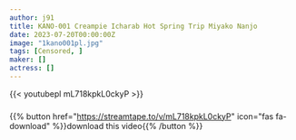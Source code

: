 ```yaml
---
author: j91
title: KANO-001 Creampie Icharab Hot Spring Trip Miyako Nanjo
date: 2023-07-20T00:00:00Z
image: "1kano001pl.jpg"
tags: [Censored, ]
maker: []
actress: []
---
```



{{< youtubepl mL718kpkL0ckyP >}}
###

{{% button href="https://streamtape.to/v/mL718kpkL0ckyP" icon="fas fa-download" %}}download this video{{% /button %}}
